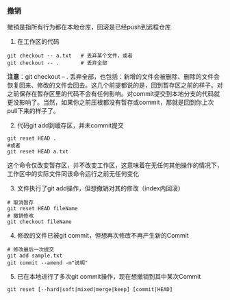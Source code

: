 ### 撤销
撤销是指所有行为都在本地仓库，回滚是已经push到远程仓库

1. 在工作区的代码
```shell
git checkout -- a.txt   # 丢弃某个文件，或者  
git checkout -- .       # 丢弃全部
```
**注意**：git checkout – . 丢弃全部，也包括：新增的文件会被删除、删除的文件会恢复回来、修改的文件会回去。这几个前提都说的是，回到暂存区之前的样子。对之前保存在暂存区里的代码不会有任何影响。对commit提交到本地分支的代码就更没影响了。当然，如果你之前压根都没有暂存或commit，那就是回到你上次pull下来的样子了。

2. 代码git add到缓存区，并未commit提交
```shell
git reset HEAD . 
#或者
git reset HEAD a.txt
```
这个命令仅改变暂存区，并不改变工作区，这意味着在无任何其他操作的情况下，工作区中的实际文件同该命令运行之前无任何变化

3. 文件执行了git add操作，但想撤销对其的修改（index内回滚）
```shell
# 取消暂存
git reset HEAD fileName
# 撤销修改
git checkout fileName
```

4. 修改的文件已被git commit，但想再次修改不再产生新的Commit
```shell
# 修改最后一次提交
git add sample.txt
git commit --amend -m"说明"
```

5. 已在本地进行了多次git commit操作，现在想撤销到其中某次Commit
```shell
git reset [--hard|soft|mixed|merge|keep] [commit|HEAD]
```
